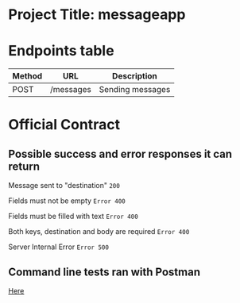 # Project Title: messageapp

# Endpoints table

| Method | URL | Description |
|-------------|-------------|-------------|
| POST | /messages | Sending messages |


# Official Contract

## Possible success and error responses it can return

Message sent to "destination" `200`

Fields must not be empty `Error 400`

Fields must be filled with text `Error 400`

Both keys, destination and body are required `Error 400`

Server Internal Error `Error 500`


## Command line tests ran with Postman
[Here](messageapp\doc\command-line-client-collection.json)